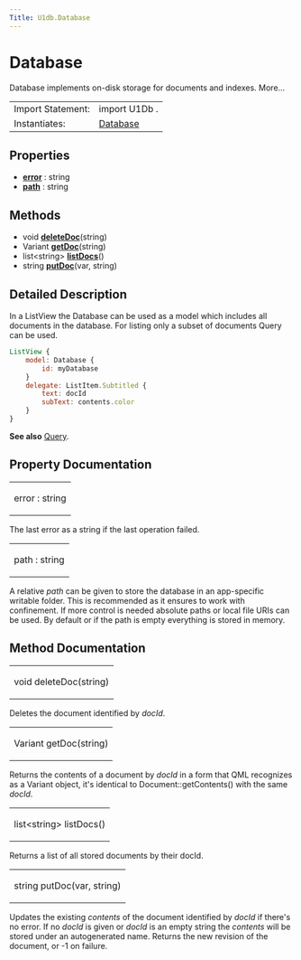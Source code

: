 ```yaml
---
Title: U1db.Database
---
```

        
Database
========

<span class="subtitle"></span>
Database implements on-disk storage for documents and indexes. More...

|                   |                                                                                     |
|-------------------|-------------------------------------------------------------------------------------|
| Import Statement: | import U1Db .                                                                       |
| Instantiates:     | [](index.html)[Database](../../../../scopes/cpp/sdk-14.10/U1db.Database.md) |

<span id="properties"></span>
Properties
----------

-   ****[error](#error-prop)**** : string
-   ****[path](#path-prop)**** : string

<span id="methods"></span>
Methods
-------

-   void ****[deleteDoc](#deleteDoc-method)****(string)
-   Variant ****[getDoc](#getDoc-method)****(string)
-   list&lt;string&gt; ****[listDocs](#listDocs-method)****()
-   string ****[putDoc](#putDoc-method)****(var, string)

<span id="details"></span>
Detailed Description
--------------------

In a ListView the Database can be used as a model which includes all documents in the database. For listing only a subset of documents Query can be used.

``` qml
ListView {
    model: Database {
        id: myDatabase
    }
    delegate: ListItem.Subtitled {
        text: docId
        subText: contents.color
    }
}
```

**See also** [Query](../U1db.Query.md).

Property Documentation
----------------------

<table>
<colgroup>
<col width="100%" />
</colgroup>
<tbody>
<tr class="odd">
<td><p><span id="error-prop"></span><span class="name">error</span> : <span class="type">string</span></p></td>
</tr>
</tbody>
</table>

The last error as a string if the last operation failed.

<table>
<colgroup>
<col width="100%" />
</colgroup>
<tbody>
<tr class="odd">
<td><p><span id="path-prop"></span><span class="name">path</span> : <span class="type">string</span></p></td>
</tr>
</tbody>
</table>

A relative *path* can be given to store the database in an app-specific writable folder. This is recommended as it ensures to work with confinement. If more control is needed absolute paths or local file URIs can be used. By default or if the path is empty everything is stored in memory.

Method Documentation
--------------------

<table>
<colgroup>
<col width="100%" />
</colgroup>
<tbody>
<tr class="odd">
<td><p><span id="deleteDoc-method"></span><span class="type">void</span> <span class="name">deleteDoc</span>(<span class="type">string</span>)</p></td>
</tr>
</tbody>
</table>

Deletes the document identified by *docId*.

<table>
<colgroup>
<col width="100%" />
</colgroup>
<tbody>
<tr class="odd">
<td><p><span id="getDoc-method"></span><span class="type">Variant</span> <span class="name">getDoc</span>(<span class="type">string</span>)</p></td>
</tr>
</tbody>
</table>

Returns the contents of a document by *docId* in a form that QML recognizes as a Variant object, it's identical to Document::getContents() with the same *docId*.

<table>
<colgroup>
<col width="100%" />
</colgroup>
<tbody>
<tr class="odd">
<td><p><span id="listDocs-method"></span><span class="type">list</span>&lt;<span class="type">string</span>&gt; <span class="name">listDocs</span>()</p></td>
</tr>
</tbody>
</table>

Returns a list of all stored documents by their docId.

<table>
<colgroup>
<col width="100%" />
</colgroup>
<tbody>
<tr class="odd">
<td><p><span id="putDoc-method"></span><span class="type">string</span> <span class="name">putDoc</span>(<span class="type">var</span>, <span class="type">string</span>)</p></td>
</tr>
</tbody>
</table>

Updates the existing *contents* of the document identified by *docId* if there's no error. If no *docId* is given or *docId* is an empty string the *contents* will be stored under an autogenerated name. Returns the new revision of the document, or -1 on failure.

